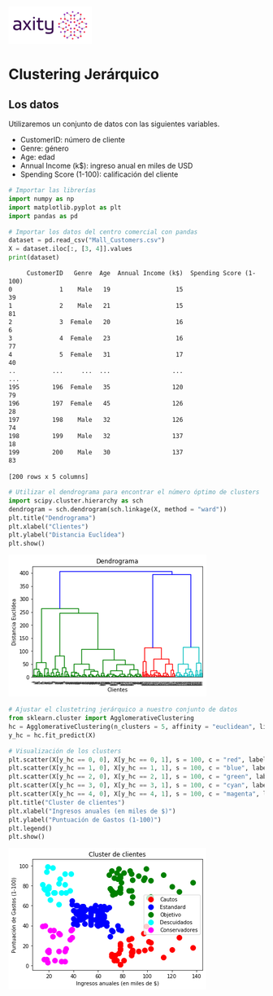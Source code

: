 ![png](../../../imagenes/logotipo-axity-ppt.png)

# Clustering Jerárquico

## Los datos

Utilizaremos un conjunto de datos con las siguientes variables.

* CustomerID: número de cliente
* Genre: género
* Age: edad
* Annual Income (k$): ingreso anual en miles de USD
* Spending Score (1-100): calificación del cliente


```python
# Importar las librerías
import numpy as np
import matplotlib.pyplot as plt
import pandas as pd
```


```python
# Importar los datos del centro comercial con pandas
dataset = pd.read_csv("Mall_Customers.csv")
X = dataset.iloc[:, [3, 4]].values
print(dataset)
```

         CustomerID   Genre  Age  Annual Income (k$)  Spending Score (1-100)
    0             1    Male   19                  15                      39
    1             2    Male   21                  15                      81
    2             3  Female   20                  16                       6
    3             4  Female   23                  16                      77
    4             5  Female   31                  17                      40
    ..          ...     ...  ...                 ...                     ...
    195         196  Female   35                 120                      79
    196         197  Female   45                 126                      28
    197         198    Male   32                 126                      74
    198         199    Male   32                 137                      18
    199         200    Male   30                 137                      83
    
    [200 rows x 5 columns]
    


```python
# Utilizar el dendrograma para encontrar el número óptimo de clusters
import scipy.cluster.hierarchy as sch
dendrogram = sch.dendrogram(sch.linkage(X, method = "ward"))
plt.title("Dendrograma")
plt.xlabel("Clientes")
plt.ylabel("Distancia Euclídea")
plt.show()
```


![png](../../../imagenes/hc_3_0.png)



```python
# Ajustar el clustetring jerárquico a nuestro conjunto de datos
from sklearn.cluster import AgglomerativeClustering
hc = AgglomerativeClustering(n_clusters = 5, affinity = "euclidean", linkage = "ward")
y_hc = hc.fit_predict(X)
```


```python
# Visualización de los clusters
plt.scatter(X[y_hc == 0, 0], X[y_hc == 0, 1], s = 100, c = "red", label = "Cautos")
plt.scatter(X[y_hc == 1, 0], X[y_hc == 1, 1], s = 100, c = "blue", label = "Estandard")
plt.scatter(X[y_hc == 2, 0], X[y_hc == 2, 1], s = 100, c = "green", label = "Objetivo")
plt.scatter(X[y_hc == 3, 0], X[y_hc == 3, 1], s = 100, c = "cyan", label = "Descuidados")
plt.scatter(X[y_hc == 4, 0], X[y_hc == 4, 1], s = 100, c = "magenta", label = "Conservadores")
plt.title("Cluster de clientes")
plt.xlabel("Ingresos anuales (en miles de $)")
plt.ylabel("Puntuación de Gastos (1-100)")
plt.legend()
plt.show()
```


![png](../../../imagenes/hc_5_0.png)

